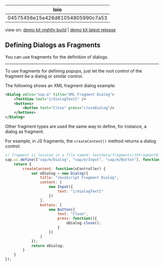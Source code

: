 <!-- loio04575456e15e426d81054805990c7a53 -->

| loio |
| -----|
| 04575456e15e426d81054805990c7a53 |

<div id="loio">

view on: [demo kit nightly build](https://openui5nightly.hana.ondemand.com/#/topic/04575456e15e426d81054805990c7a53) | [demo kit latest release](https://openui5.hana.ondemand.com/#/topic/04575456e15e426d81054805990c7a53)</div>

## Defining Dialogs as Fragments

You can use fragments for the definition of dialogs.

***

To use fragments for defining popups, just let the root control of the fragment be a dialog or similar control.

The following shows an XML fragment dialog example:

```xml
<Dialog xmlns="sap.m" title="XML Fragment Dialog">
    <TextView text="{/dialogText}" />
    <buttons>
        <Button text="Close" press="closeDialog"/>
    </buttons>
</Dialog>
```

Other fragment types are used the same way to define, for instance, a dialog as fragment.

For example, in JS fragments, the `createContent()` method returns a dialog control:

```js
// fragment is located in a file named: testdata/fragments/JSFragmentDialog.fragment.js,
sap.ui.define(["sap/m/Dialog", "sap/m/Input", "sap/m/Button"], function(Dialog, Input, Button) {
    return {
        createContent: function(oController) {
            var oDialog = new Dialog({
                title: "JavaScript Fragment Dialog",
                content: [
                    new Input({
                        text: "{/dialogText}"
                    })
                ],
                buttons: [
                    new Button({
                        text: "Close",
                        press: function(){
                            oDialog.close();
                        }
                    })
                ]
            });
            return oDialog;
        }
    }
});
```

